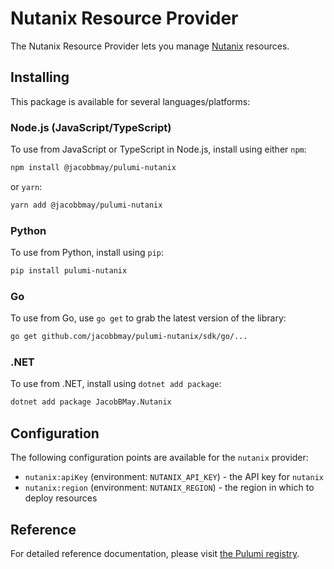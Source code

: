 # Nutanix Resource Provider

The Nutanix Resource Provider lets you manage [Nutanix](https://www.nutanix.com/) resources.

## Installing

This package is available for several languages/platforms:

### Node.js (JavaScript/TypeScript)

To use from JavaScript or TypeScript in Node.js, install using either `npm`:

```bash
npm install @jacobbmay/pulumi-nutanix
```

or `yarn`:

```bash
yarn add @jacobbmay/pulumi-nutanix
```

### Python

To use from Python, install using `pip`:

```bash
pip install pulumi-nutanix
```

### Go

To use from Go, use `go get` to grab the latest version of the library:

```bash
go get github.com/jacobbmay/pulumi-nutanix/sdk/go/...
```

### .NET

To use from .NET, install using `dotnet add package`:

```bash
dotnet add package JacobBMay.Nutanix
```

## Configuration

The following configuration points are available for the `nutanix` provider:

- `nutanix:apiKey` (environment: `NUTANIX_API_KEY`) - the API key for `nutanix`
- `nutanix:region` (environment: `NUTANIX_REGION`) - the region in which to deploy resources

## Reference

For detailed reference documentation, please visit [the Pulumi registry](https://www.pulumi.com/registry/packages/nutanix/api-docs/).
